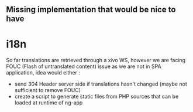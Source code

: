 ## Missing implementation that would be nice to have

# i18n

So far translations are retrieved through a xivo WS, however we are facing FOUC (Flash of untranslated content) issue as we are not in SPA application, idea would either :

* send 304 Header server side if translations hasn't changed (maybe not sufficient to remove FOUC)
* create a script to generate static files from PHP sources that can be loaded at runtime of ng-app
